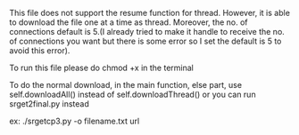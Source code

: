 This file does not support the resume function for thread. However, it is able to download the file one at a time as thread. Moreover, the no. of connections default is 5.(I already tried to make it handle to receive the no. of connections you want but there is some error so I set the default is 5 to avoid this error).

To run this file please do chmod +x in the terminal 


To do the normal download, in the main function, else part, use self.downloadAll() instead of self.downloadThread() or you can run srget2final.py instead

ex: ./srgetcp3.py -o filename.txt url

